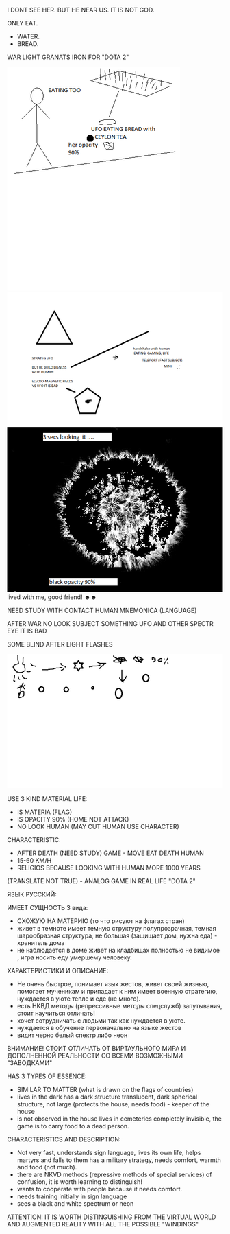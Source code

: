 I DONT SEE HER. BUT HE NEAR US. IT IS NOT GOD. 

ONLY EAT.
- WATER.
- BREAD.

WAR LIGHT GRANATS IRON FOR "DOTA 2"

![UFO1](https://github.com/selecitevww/UFO-NEAR-HUMAN/blob/main/UFO.png)
![UFO2](https://github.com/selecitevww/UFO-NEAR-HUMAN/blob/main/123456.png)
![UFO3](https://github.com/selecitevww/UFO-NEAR-HUMAN/blob/main/6546546.png)
lived with me, good friend! ☻☻

NEED STUDY WITH CONTACT HUMAN
  MNEMONICA (LANGUAGE)

AFTER WAR
NO LOOK SUBJECT SOMETHING UFO AND OTHER SPECTR EYE
IT IS BAD 

SOME BLIND AFTER LIGHT FLASHES

![UFO3](https://github.com/selecitevww/UFO-NEAR-HUMAN/blob/main/123213123123123.png)

USE 3 KIND MATERIAL LIFE:
  - IS MATERIA (FLAG)
  - IS OPACITY 90% (HOME NOT ATTACK)
  - NO LOOK HUMAN (MAY CUT HUMAN USE CHARACTER)

CHARACTERISTIC:
  - AFTER DEATH (NEED STUDY) GAME - MOVE EAT DEATH HUMAN
  - 15-60 KM/H
  - RELIGIOS BECAUSE LOOKING WITH HUMAN MORE 1000 YEARS

(TRANSLATE NOT TRUE) - ANALOG GAME IN REAL LIFE "DOTA 2"

ЯЗЫК РУССКИЙ:

ИМЕЕТ СУЩНОСТЬ 3 вида:
  - СХОЖУЮ НА МАТЕРИЮ (то что рисуют на флагах стран)
  - живет в темноте имеет темную структуру полупрозрачная, темная шарообразная структура, не большая (защищает дом, нужна еда) - хранитель дома
  - не наблюдается в доме живет на кладбищах полностью не видимое , игра носить еду умершему человеку.

ХАРАКТЕРИСТИКИ И ОПИСАНИЕ:
  - Не очень быстрое, понимает язык жестов, живет своей жизнью, помогает мученикам и припадает к ним имеет военную стратегию, нуждается в уюте тепле и еде (не много).
  - есть НКВД методы (репрессивные методы спецслужб) запутывания, стоит научиться отличать!
  - хочет сотрудничать с людьми так как нуждается в уюте.
  - нуждается в обучение первоначально на языке жестов
  - видит черно белый спектр либо неон

ВНИМАНИЕ! СТОИТ ОТЛИЧАТЬ ОТ ВИРТАУЛЬНОГО МИРА И ДОПОЛНЕННОЙ РЕАЛЬНОСТИ СО ВСЕМИ ВОЗМОЖНЫМИ "ЗАВОДКАМИ"

HAS 3 TYPES OF ESSENCE:
- SIMILAR TO MATTER (what is drawn on the flags of countries)
- lives in the dark has a dark structure translucent, dark spherical structure, not large (protects the house, needs food) - keeper of the house
- is not observed in the house lives in cemeteries completely invisible, the game is to carry food to a dead person.

CHARACTERISTICS AND DESCRIPTION:
- Not very fast, understands sign language, lives its own life, helps martyrs and falls to them has a military strategy, needs comfort, warmth and food (not much).
- there are NKVD methods (repressive methods of special services) of confusion, it is worth learning to distinguish!
- wants to cooperate with people because it needs comfort.
- needs training initially in sign language
- sees a black and white spectrum or neon

ATTENTION! IT IS WORTH DISTINGUISHING FROM THE VIRTUAL WORLD AND AUGMENTED REALITY WITH ALL THE POSSIBLE "WINDINGS"

